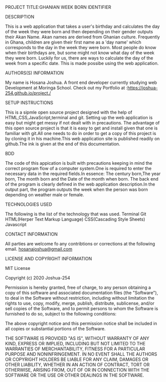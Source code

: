 PROJECT TITLE:GHANIAN WEEK BORN IDENTIFIER

DESCRIPTION

This is a web application that takes a user's birthday and calculates the day of the week they were born and then depending on their gender outputs their Akan Name. 
Akan names are derived from Ghanian culture. Frequently in Ghana, children are given their first name as a 'day name' which corresponds to the day in the week they were born.
Most people do know when their birthdays are, but some might not know what day of the week they were born. Luckily for us, there are ways to calculate the day of the week from a specific date. This is made possibe using the web application.

AUTHORS(S) INFORMATION

My name is Hosana Joshua. A front end developer currently studying web Development at Moringa School. Check out my Portfolio at :https://joshua-254.github.io/project./

SETUP INSTRUCTIONS

This is a sipmle open source project designed with the help of HTML,CSS,JavaScript,terminal and git.
Setting up the web application is easy but might get messy if not dealt with in precautions.
The advantage of this open source project is that it is easy to get and install given that one is familiar with git.All one needs to do in order to get a copy of this project is by cloning it in his machine.This web application site is published readily on github.The ink is given at the end of this documentation.

BDD

The code of this appication is built with precautions keeping in mind the correct program flow of a computer system.One is required to enter the necessary data in the required fields.In essence: The century born,The year born, The month born and the Date of the month when born. The back end of the program is clearly defined in the web application description.In the output part, the program outputs the week when the person was born depending on weather male or female.

TECHNOLOGIES USED

The following is the list of the technology that was used.
Terminal
Git
HTML(Herper Text Markup Language)
CSS(Cascading Style Sheets)
Javascript

CONTACT INFORMATION

All parties are welcome fo any contribtions or corrections at the following email.
hosanajoshua@gmail.com

LICENSE AND COPYRIGHT INFORMATION

MIT License

Copyright (c) 2020 Joshua-254

Permission is hereby granted, free of charge, to any person obtaining a copy
of this software and associated documentation files (the "Software"), to deal
in the Software without restriction, including without limitation the rights
to use, copy, modify, merge, publish, distribute, sublicense, and/or sell
copies of the Software, and to permit persons to whom the Software is
furnished to do so, subject to the following conditions:

The above copyright notice and this permission notice shall be included in all
copies or substantial portions of the Software.

THE SOFTWARE IS PROVIDED "AS IS", WITHOUT WARRANTY OF ANY KIND, EXPRESS OR
IMPLIED, INCLUDING BUT NOT LIMITED TO THE WARRANTIES OF MERCHANTABILITY,
FITNESS FOR A PARTICULAR PURPOSE AND NONINFRINGEMENT. IN NO EVENT SHALL THE
AUTHORS OR COPYRIGHT HOLDERS BE LIABLE FOR ANY CLAIM, DAMAGES OR OTHER
LIABILITY, WHETHER IN AN ACTION OF CONTRACT, TORT OR OTHERWISE, ARISING FROM,
OUT OF OR IN CONNECTION WITH THE SOFTWARE OR THE USE OR OTHER DEALINGS IN THE
SOFTWARE. 